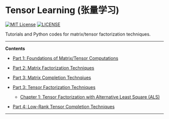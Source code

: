 # Tensor Learning (张量学习)

[![MIT License](https://img.shields.io/badge/license-MIT-green.svg)](https://opensource.org/licenses/MIT)
[![LICENSE](https://img.shields.io/badge/license-Anti%20996-blue.svg)](https://github.com/996icu/996.ICU/blob/master/LICENSE)


Tutorials and Python codes for matrix/tensor factorization techniques.

---
**Contents**

- [Part 1: Foundations of Matrix/Tensor Computations](xx)

- [Part 2: Matrix Factorization Techniques](xx)

- [Part 3: Matrix Completion Technqiues](xx)

- [Part 3: Tensor Factorization Techniques](xx)
  - [Chapter 1: Tensor Factorization with Alternative Least Square (ALS)](xx)

- [Part 4: Low-Rank Tensor Completion Techniques](xx)
---
